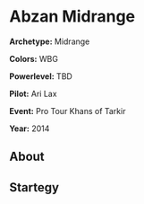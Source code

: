 # Abzan Midrange

**Archetype:** Midrange

**Colors:** WBG

**Powerlevel:** TBD

**Pilot:** Ari Lax

**Event:** Pro Tour Khans of Tarkir

**Year:** 2014

## About

## Startegy 
